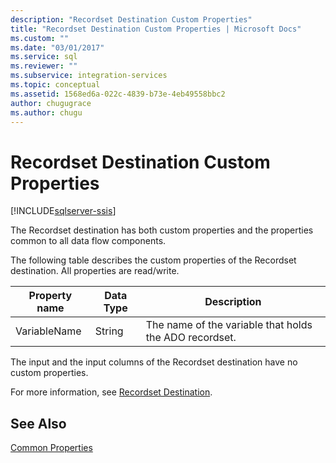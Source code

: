 ```yaml
---
description: "Recordset Destination Custom Properties"
title: "Recordset Destination Custom Properties | Microsoft Docs"
ms.custom: ""
ms.date: "03/01/2017"
ms.service: sql
ms.reviewer: ""
ms.subservice: integration-services
ms.topic: conceptual
ms.assetid: 1568ed6a-022c-4839-b73e-4eb49558bbc2
author: chugugrace
ms.author: chugu
---
```

# Recordset Destination Custom Properties

[!INCLUDE[sqlserver-ssis](../../includes/applies-to-version/sqlserver-ssis.md)]


  The Recordset destination has both custom properties and the properties common to all data flow components.  
  
 The following table describes the custom properties of the Recordset destination. All properties are read/write.  
  
|Property name|Data Type|Description|  
|-------------------|---------------|-----------------|  
|VariableName|String|The name of the variable that holds the ADO recordset.|  
  
 The input and the input columns of the Recordset destination have no custom properties.  
  
 For more information, see [Recordset Destination](../../integration-services/data-flow/recordset-destination.md).  
  
## See Also  
 [Common Properties](./set-the-properties-of-a-data-flow-component.md)  
  

